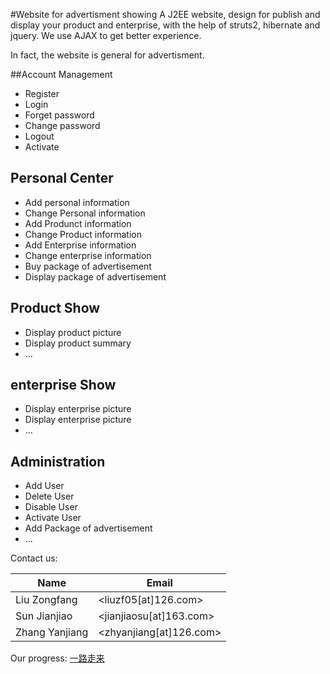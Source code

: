 #Website for advertisment showing
A J2EE website, design for publish and display your product and enterprise,  with the help of struts2, hibernate and jquery. We use AJAX to get better experience.  

In fact, the website is general for advertisment.

##Account Management
* Register
* Login
* Forget password
* Change password
* Logout
* Activate

## Personal Center
* Add personal information
* Change Personal information
* Add Produnct information
* Change Product information
* Add Enterprise information
* Change enterprise information
* Buy package of advertisement 
* Display package of advertisement 

## Product Show 
* Display product picture
* Display product summary
* ...

## enterprise Show  
* Display enterprise picture
* Display enterprise picture 
* ...

## Administration
* Add User
* Delete User
* Disable User
* Activate User
* Add Package of advertisement
* ...

Contact us:  

| Name           | Email                 |
| -------------- | --------------------- |
| Liu Zongfang   | <liuzf05[at]126.com>     |
| Sun Jianjiao   | <jianjiaosu[at]163.com> |
| Zhang Yanjiang | <zhyanjiang[at]126.com>  |

Our progress: [一路走来](https://github.com/unanao/name_card/wiki/%E4%B8%80%E8%B7%AF%E8%B5%B0%E6%9D%A5)

